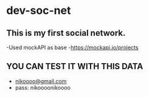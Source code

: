 # dev-soc-net

## This is my first social network.

-Used mockAPI as base
-https://mockapi.io/projects
## YOU CAN TEST IT WITH THIS DATA
- nikoooo@gmail.com
- pass: nikoooonikoooo
